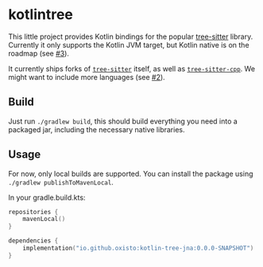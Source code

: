 # kotlintree

This little project provides Kotlin bindings for the popular [tree-sitter](http://github.com/tree-sitter/tree-sitter) library. Currently it only supports the Kotlin JVM target, but Kotlin native is on the roadmap (see [#3](https://github.com/oxisto/kotlintree/issues/3)).

It currently ships forks of [`tree-sitter`](https://github.com/0x6675636b796f75676974687562/tree-sitter) itself,
as well as [`tree-sitter-cpp`](https://github.com/0x6675636b796f75676974687562/tree-sitter-cpp).
We might want to include more languages (see [#2](https://github.com/oxisto/kotlintree/issues/2)).

## Build

Just run `./gradlew build`, this should build everything you need into a packaged jar, including the necessary native libraries.

## Usage

For now, only local builds are supported. You can install the package using `./gradlew publishToMavenLocal`.

In your gradle.build.kts:
```kotlin
repositories {
    mavenLocal()
}

dependencies {
    implementation("io.github.oxisto:kotlin-tree-jna:0.0.0-SNAPSHOT")
}
```